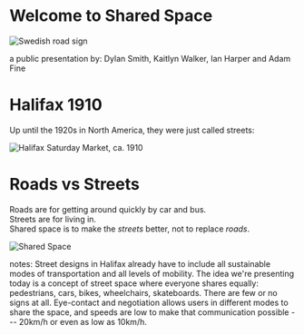 # Welcome to Shared Space

![Swedish road sign](http://upload.wikimedia.org/wikipedia/commons/3/37/Sweden_road_sign_E9.svg)

a public presentation by: Dylan Smith, Kaitlyn Walker, Ian Harper and Adam Fine  

# Halifax 1910

Up until the 1920s in North America, they were just called streets:

![Halifax Saturday Market, ca. 1910](http://canadashadow.files.wordpress.com/2014/03/whalifax-market-n-s.jpg)

# Roads vs Streets

Roads are for getting around quickly by car and bus.  
Streets are for living in.  
Shared space is to make the *streets* better, not to replace *roads*.  

![Shared Space](http://upload.wikimedia.org/wikipedia/commons/5/55/New_Road%2C_Brighton_-_shared_space.jpg)

notes: Street designs in Halifax already have to include all sustainable modes of transportation and all levels of mobility. The idea we're presenting today is a concept of street space where everyone shares equally: pedestrians, cars, bikes, wheelchairs, skateboards. There are few or no signs at all. Eye-contact and negotiation allows users in different modes to share the space, and speeds are low to make that communication possible --- 20km/h or even as low as 10km/h. 
